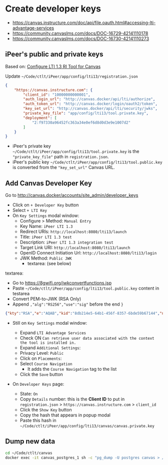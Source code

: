 # Create developer keys

- <https://canvas.instructure.com/doc/api/file.oauth.html#accessing-lti-advantage-services>
- <https://community.canvaslms.com/docs/DOC-16729-42141110178>
- <https://community.canvaslms.com/docs/DOC-16730-42141110273>

## iPeer's public and private keys

Based on: [Configure LTI 1.3 RI Tool for Canvas](https://confluence.it.ubc.ca/pages/viewpage.action?spaceKey=LTHub&title=Configure+LTI+1.3+RI+Tool+for+Canvas)

Update `~/Code/ctlt/iPeer/app/config/lti13/registration.json`

```json
{
    "https://canvas.instructure.com": {
        "client_id": "10000000000001",
        "auth_login_url": "http://canvas.docker/api/lti/authorize",
        "auth_token_url": "http://canvas.docker/login/oauth2/token",
        "key_set_url": "http://canvas.docker/api/lti/security/jwks",
        "private_key_file": "app/config/lti13/tool.private.key",
        "deployment": [
            "2:f97330a96452fc363a34e0ef6d8d0d3e9e1007d2"
        ]
    }
}
```

- iPeer's private key `~/Code/ctlt/iPeer/app/config/lti13/tool.private.key` is the `"private_key_file"` path in `registration.json`.
- iPeer's public key `~/Code/ctlt/iPeer/app/config/lti13/tool.public.key` is converted from the `"key_set_url"` Canvas URL.

## Add Canvas Developer Key

Go to <http://canvas.docker/accounts/site_admin/developer_keys>

- Click on `+ Developer Key` button
- Select `+ LTI Key`
- On `Key Settings` modal window:
    - Configure > Method: `Manual Entry`
    - Key Name: `iPeer LTI 1.3`
    - Redirect URIs: `http://localhost:8080/lti13/launch`
    - Title: `iPeer LTI 1.3 test`
    - Description: `iPeer LTI 1.3 integration test`
    - Target Link URI: `http://localhost:8080/lti13/launch`
    - OpenID Connect Initiation Url: `http://localhost:8080/lti13/login`
    - JWK Method: `Public JWK`
        - textarea: (see below)

textarea:

- Go to <https://8gwifi.org/jwkconvertfunctions.jsp>
- Paste `~/Code/ctlt/iPeer/app/config/lti13/tool.public.key` content in testarea
- Convert PEM-to-JWK (RSA Only)
- Append `,"alg":"RS256","use":"sig"` before the end `}`

```json
{"kty":"RSA","e":"AQAB","kid":"8db214e5-64b1-456f-8357-6bde59b67144","n":"0p6MHsFSIKZsX0ABU2UEy08JYJOSBu3Pb5XErkqWdO0AZ9MZi3hW94im6qr3aC7ZCgKHbyY9RwSCKolUY_HUdI_LF4389hg6jobFlQtagcIkgOF4F0d75ygPb8_ihWi8uQAB0S0H2GDzldj2FL6SRx7Nob_1A1LY63NXEXwIkXIdQfFR3fjkptGSy4PhJOb6o498lV4AOVC8GMW0kJdjH0SsXm1clga3QSaFyyAylnE-0cyxdb8osH6v2_iLUSpZ0rnmX6AOJZwePB4bp1ne-c6JokBiumw9bZdyXGFG0tuHkwZGyCVN-mcgfHnz3IQy956hVIkprpkCM_Pu5EADuw","alg":"RS256","use":"sig"}
```

- Still on `Key Settings` modal window:
    - Expand `LTI Advantage Services`
    - Check ON `Can retrieve user data associated with the context the tool is installed in.`
    - Expand `Additional Settings`:
    - Privacy Level: `Public`
    - Click on `Placements`:
    - Select `Course Navigation`
        - It adds the `Course Navigation` tag to the list
    - Click the `Save` button

- On `Developer Keys` page:
    - State: `On`
    - Copy `Details` number: this is the **Client ID** to put in `registration.json` > `https://canvas.instructure.com` > `client_id`
    - Click the `Show Key` button
    - Copy the hash that appears in popup modal
    - Paste this hash in `~/Code/ctlt/iPeer/app/config/lti13/canvas/canvas.private.key`

## Dump new data

```bash
cd ~/Code/ctlt/canvas
docker exec -it canvas_postgres_1 sh -c "pg_dump -U postgres canvas > /tmp/canvas_1.sql"
```
